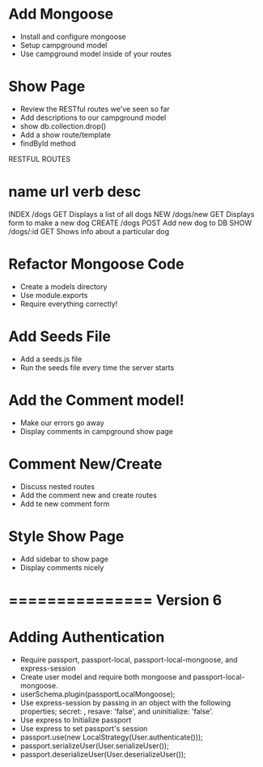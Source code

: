 # Add Mongoose
* Install and configure mongoose
* Setup campground model
* Use campground model inside of your routes

# Show Page
* Review the RESTful routes we've seen so far
* Add descriptions to our campground model
* show db.collection.drop()
* Add a show route/template
* findById method

RESTFUL ROUTES

name         url          verb     desc
======================================================================
INDEX       /dogs         GET      Displays a list of all dogs
NEW         /dogs/new     GET      Displays form to make a new dog
CREATE      /dogs         POST     Add new dog to DB
SHOW        /dogs/:id     GET      Shows info about a particular dog

# Refactor Mongoose Code
* Create a models directory
* Use module.exports
* Require everything correctly!

# Add Seeds File
* Add a seeds.js file
* Run the seeds file every time the server starts

# Add the Comment model!
* Make our errors go away
* Display comments in campground show page

# Comment New/Create
* Discuss nested routes
* Add the comment new and create routes
* Add te new comment form

# Style Show Page
* Add sidebar to show page
* Display comments nicely

===============
   Version 6
===============
# Adding Authentication
* Require passport, passport-local, passport-local-mongoose, and express-session
* Create user model and require both mongoose and passport-local-mongoose.
* userSchema.plugin(passportLocalMongoose);
* Use express-session by passing in an object with the following properties; secret: <Anything string>, resave: 'false', and uninitialize: 'false'.
* Use express to Initialize passport
* Use express to set passport's session
* passport.use(new LocalStrategy(User.authenticate()));
* passport.serializeUser(User.serializeUser());
* passport.deserializeUser(User.deserializeUser());

